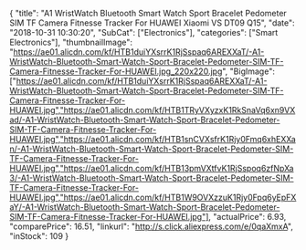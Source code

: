 {
	"title": "A1 WristWatch Bluetooth Smart Watch Sport Bracelet Pedometer SIM TF Camera  Fitnesse Tracker For HUAWEI Xiaomi VS DT09 Q15",
	"date": "2018-10-31 10:30:20",
	"SubCat": ["Electronics"],
	"categories": ["Smart Electronics"],
	"thumbnailImage": "https://ae01.alicdn.com/kf/HTB1duiYXsrrK1RjSspaq6AREXXaT/-A1-WristWatch-Bluetooth-Smart-Watch-Sport-Bracelet-Pedometer-SIM-TF-Camera-Fitnesse-Tracker-For-HUAWEI.jpg_220x220.jpg",
	"BigImage": ["https://ae01.alicdn.com/kf/HTB1duiYXsrrK1RjSspaq6AREXXaT/-A1-WristWatch-Bluetooth-Smart-Watch-Sport-Bracelet-Pedometer-SIM-TF-Camera-Fitnesse-Tracker-For-HUAWEI.jpg","https://ae01.alicdn.com/kf/HTB1TRyVXyzxK1RkSnaVq6xn9VXad/-A1-WristWatch-Bluetooth-Smart-Watch-Sport-Bracelet-Pedometer-SIM-TF-Camera-Fitnesse-Tracker-For-HUAWEI.jpg","https://ae01.alicdn.com/kf/HTB1snCVXsfrK1Rjy0Fmq6xhEXXan/-A1-WristWatch-Bluetooth-Smart-Watch-Sport-Bracelet-Pedometer-SIM-TF-Camera-Fitnesse-Tracker-For-HUAWEI.jpg","https://ae01.alicdn.com/kf/HTB13pmVXtfvK1RjSspoq6zfNpXa3/-A1-WristWatch-Bluetooth-Smart-Watch-Sport-Bracelet-Pedometer-SIM-TF-Camera-Fitnesse-Tracker-For-HUAWEI.jpg","https://ae01.alicdn.com/kf/HTB1W9OVXzzuK1Rjy0Fpq6yEpFXaY/-A1-WristWatch-Bluetooth-Smart-Watch-Sport-Bracelet-Pedometer-SIM-TF-Camera-Fitnesse-Tracker-For-HUAWEI.jpg"],
	"actualPrice": 6.93,
	"comparePrice": 16.51,
	"linkurl": "http://s.click.aliexpress.com/e/0qaXmxA",
	"inStock": 109
}
